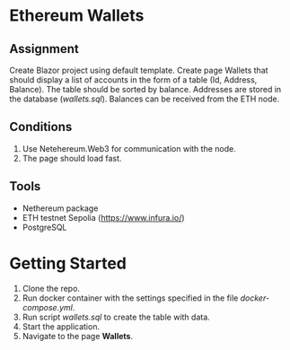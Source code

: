 # Ethereum Wallets
## Assignment
Create Blazor project using default template. Create page Wallets that should display a list of accounts in the form of a table (Id, Address, Balance). The table should be sorted by balance. Addresses are stored in the database (*wallets.sql*). Balances can be received from the ETH node.

## Conditions
1. Use Netehereum.Web3 for communication with the node. 
2. The page should load fast.

## Tools
- Nethereum package
- ETH testnet Sepolia (https://www.infura.io/)
- PostgreSQL

# Getting Started
1. Clone the repo.
2. Run docker container with the settings specified in the file *docker-compose.yml*.
3. Run script *wallets.sql* to create the table with data.
4. Start the application.
5. Navigate to the page **Wallets**.
